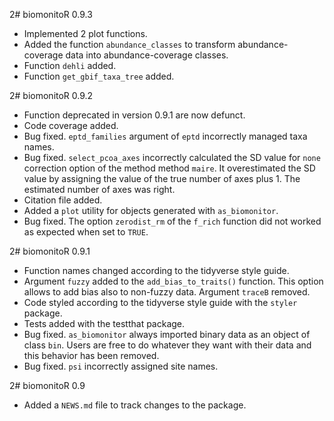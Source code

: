 2# biomonitoR 0.9.3

* Implemented 2 plot functions.
* Added the function `abundance_classes` to transform abundance-coverage data into abundance-coverage classes.
* Function `dehli` added.
* Function `get_gbif_taxa_tree` added.

2# biomonitoR 0.9.2

* Function deprecated in version 0.9.1 are now defunct.
* Code coverage added.
* Bug fixed. `eptd_families` argument of `eptd` incorrectly managed taxa names.
* Bug fixed. `select_pcoa_axes` incorrectly calculated the SD value for `none` correction option of the method method `maire`. It overestimated the SD value by assigning the value of the true number of axes plus 1. The estimated number of axes was right.
* Citation file added.
* Added a `plot` utility for objects generated with `as_biomonitor`.
* Bug fixed. The option `zerodist_rm` of the `f_rich` function did not worked as expected when set to `TRUE`.

2# biomonitoR 0.9.1

* Function names changed according to the tidyverse style guide.
* Argument `fuzzy` added to the `add_bias_to_traits()` function. This option allows to add bias also to non-fuzzy data. Argument `traceB` removed.
* Code styled according to the tidyverse style guide with the `styler` package.
* Tests added with the testthat package.
* Bug fixed. `as_biomonitor` always imported binary data as an object of class `bin`. Users are free to do whatever they want with their data and this behavior has been removed.
* Bug fixed. `psi` incorrectly assigned site names.

2# biomonitoR 0.9

* Added a `NEWS.md` file to track changes to the package.


